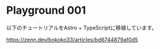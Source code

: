 # Playground 001

以下のチュートリアルをAstro + TypeScriptに移植しています。

https://zenn.dev/bokoko33/articles/bd6744879af0d5
